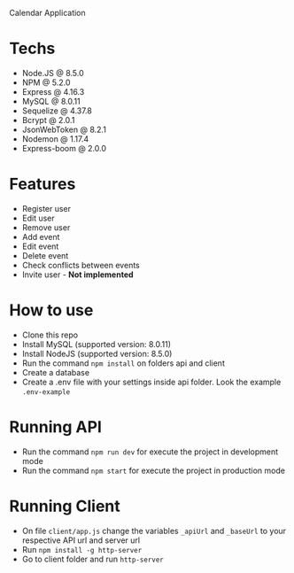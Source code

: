 Calendar Application

# Techs 
- Node.JS @ 8.5.0
- NPM @ 5.2.0
- Express @ 4.16.3
- MySQL @ 8.0.11
- Sequelize @ 4.37.8
- Bcrypt @ 2.0.1
- JsonWebToken @ 8.2.1
- Nodemon @ 1.17.4
- Express-boom @ 2.0.0

# Features
- Register user
- Edit user
- Remove user
- Add event
- Edit event
- Delete event
- Check conflicts between events
- Invite user - **Not implemented**

# How to use
- Clone this repo
- Install MySQL (supported version: 8.0.11)
- Install NodeJS (supported version: 8.5.0)
- Run the command `npm install` on folders api and client
- Create a database 
- Create a .env file with your settings inside api folder. Look the example `.env-example`

# Running API
- Run the command `npm run dev` for execute the project in development mode
- Run the command `npm start` for execute the project in production mode

# Running Client
- On file `client/app.js` change the variables `_apiUrl` and `_baseUrl` to your respective API url and server url
- Run `npm install -g http-server`
- Go to client folder and run `http-server` 